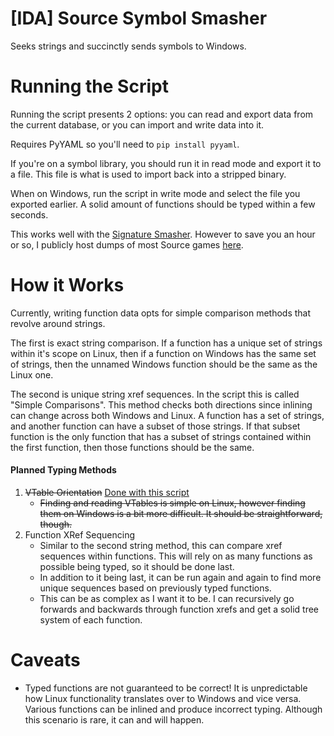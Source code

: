 # [IDA] Source Symbol Smasher
Seeks strings and succinctly sends symbols to Windows.

# Running the Script #

Running the script presents 2 options: you can read and export data from the current database, or you can import and write data into it.

Requires PyYAML so you'll need to `pip install pyyaml`.

If you're on a symbol library, you should run it in read mode and export it to a file. This file is what is used to import back into a stripped binary.

When on Windows, run the script in write mode and select the file you exported earlier. A solid amount of functions should be typed within a few seconds.

This works well with the [Signature Smasher](https://github.com/Scags/IDA-Scripts#sigsmasherpy). However to save you an hour or so, I publicly host dumps of most Source games [here](https://brewcrew.tf/sigdump/).

# How it Works #

Currently, writing function data opts for simple comparison methods that revolve around strings.

The first is exact string comparison. If a function has a unique set of strings within it's scope on Linux, then if a function on Windows has the same set of strings, then the unnamed Windows function should be the same as the Linux one.

The second is unique string xref sequences. In the script this is called "Simple Comparisons". This method checks both directions since inlining can change across both Windows and Linux. A function has a set of strings, and another function can have a subset of those strings. If that subset function is the only function that has a subset of strings contained within the first function, then those functions should be the same. 

#### Planned Typing Methods ####

1. ~~VTable Orientation~~ [Done with this script](https://github.com/Scags/IDA-Scripts#vtable_iopy)
	- ~~Finding and reading VTables is simple on Linux, however finding them on Windows is a bit more difficult. It should be straightforward, though.~~ 
2. Function XRef Sequencing
	- Similar to the second string method, this can compare xref sequences within functions. This will rely on as many functions as possible being typed, so it should be done last.
	- In addition to it being last, it can be run again and again to find more unique sequences based on previously typed functions.
	- This can be as complex as I want it to be. I can recursively go forwards and backwards through function xrefs and get a solid tree system of each function.

# Caveats #

- Typed functions are not guaranteed to be correct! It is unpredictable how Linux functionality translates over to Windows and vice versa. Various functions can be inlined and produce incorrect typing. Although this scenario is rare, it can and will happen.
